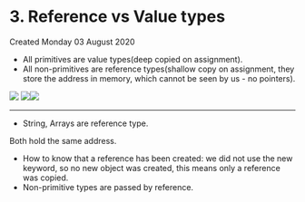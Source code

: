 # 3. Reference vs Value types
Created Monday 03 August 2020


* All primitives are value types(deep copied on assignment).
* All non-primitives are reference types(shallow copy on assignment, they store the address in memory, which cannot be seen by us - no pointers).

![](./3._Reference_vs_Value_types/pasted_image.png)
![](./3._Reference_vs_Value_types/pasted_image001.png)![](./3._Reference_vs_Value_types/pasted_image002.png)

*****


* String, Arrays are reference type.

Both hold the same address.

* How to know that a reference has been created: we did not use the new keyword, so no new object was created, this means only a reference was copied.
* Non-primitive types are passed by reference.


